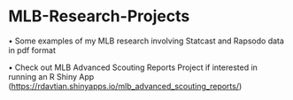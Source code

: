 # MLB-Research-Projects

•	Some examples of my MLB research involving Statcast and Rapsodo data in pdf format

•	Check out MLB Advanced Scouting Reports Project if interested in running an R Shiny App (https://rdavtian.shinyapps.io/mlb_advanced_scouting_reports/)
